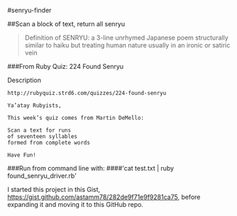 #senryu-finder

##Scan a block of text, return all senryu

>Definition of SENRYU: a 3-line unrhymed Japanese poem structurally similar to haiku but treating human nature usually in an ironic or satiric vein

###From Ruby Quiz: 224 Found Senryu

Description

	http://rubyquiz.strd6.com/quizzes/224-found-senryu

	Ya’atay Rubyists,

	This week’s quiz comes from Martin DeMello:

	Scan a text for runs
	of seventeen syllables
	formed from complete words

	Have Fun!

###Run from command line with:
####'cat test.txt | ruby found_senryu_driver.rb'

I started this project in this Gist, https://gist.github.com/astamm78/282de9f71e9f9281ca75, before expanding it and moving it to this GitHub repo.
